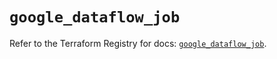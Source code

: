 # `google_dataflow_job`

Refer to the Terraform Registry for docs: [`google_dataflow_job`](https://registry.terraform.io/providers/hashicorp/google-beta/6.10.0/docs/resources/google_dataflow_job).
